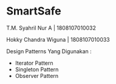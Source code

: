 # SmartSafe
T.M. Syahril Nur A    | 1808107010032

Hokky Chandra Wiguna  | 1808107010033

Design Patterns Yang Digunakan :
- Iterator Pattern
- Singleton Pattern
- Observer Pattern
